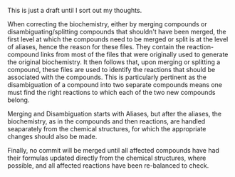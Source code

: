 This is just a draft until I sort out my thoughts.

When correcting the biochemistry, either by merging compounds or disambiguating/splitting compounds that shouldn't have been merged, the first level at which the compounds need to be merged or split is at the level of aliases, hence the reason for these files. They contain the reaction-compound links from most of the files that were originally used to generate the original biochemistry. It then follows that, upon merging or splitting a compound, these files are used to identify the reactions that should be associated with the compounds. This is particularly pertinent as the disambiguation of a compound into two separate compounds means one must find the right reactions to which each of the two new compounds belong.

Merging and Disambiguation starts with Aliases, but after the aliases, the biochemistry, as in the compounds and then reactions, are handled seaparately from the chemical structures, for which the appropriate changes should also be made.

Finally, no commit will be merged until all affected compounds have had their formulas updated directly from the chemical structures, where possible, and all affected reactions have been re-balanced to check.